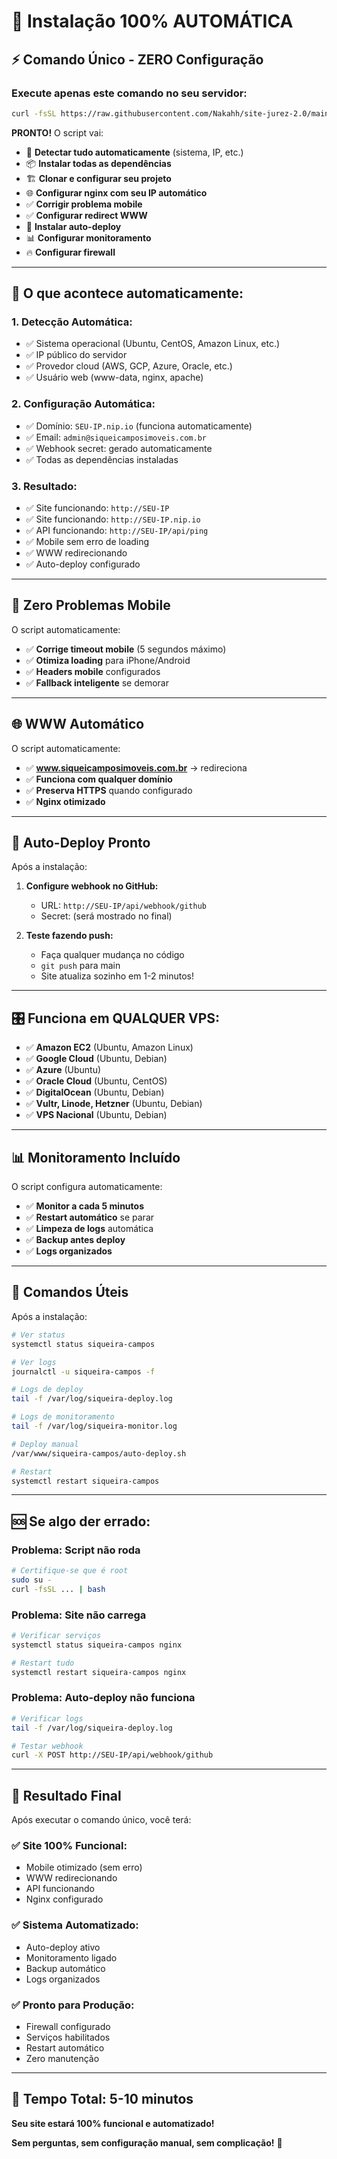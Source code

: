 # 🤖 Instalação 100% AUTOMÁTICA

## ⚡ Comando Único - ZERO Configuração

### Execute apenas este comando no seu servidor:

```bash
curl -fsSL https://raw.githubusercontent.com/Nakahh/site-jurez-2.0/main/setup-automatico.sh | sudo bash
```

**PRONTO!** O script vai:

- 🤖 **Detectar tudo automaticamente** (sistema, IP, etc.)
- 📦 **Instalar todas as dependências**
- 🏗️ **Clonar e configurar seu projeto**
- 🌐 **Configurar nginx com seu IP automático**
- ✅ **Corrigir problema mobile**
- ✅ **Configurar redirect WWW**
- 🔄 **Instalar auto-deploy**
- 📊 **Configurar monitoramento**
- 🔥 **Configurar firewall**

---

## 🎯 O que acontece automaticamente:

### 1. **Detecção Automática:**

- ✅ Sistema operacional (Ubuntu, CentOS, Amazon Linux, etc.)
- ✅ IP público do servidor
- ✅ Provedor cloud (AWS, GCP, Azure, Oracle, etc.)
- ✅ Usuário web (www-data, nginx, apache)

### 2. **Configuração Automática:**

- ✅ Domínio: `SEU-IP.nip.io` (funciona automaticamente)
- ✅ Email: `admin@siqueicamposimoveis.com.br`
- ✅ Webhook secret: gerado automaticamente
- ✅ Todas as dependências instaladas

### 3. **Resultado:**

- ✅ Site funcionando: `http://SEU-IP`
- ✅ Site funcionando: `http://SEU-IP.nip.io`
- ✅ API funcionando: `http://SEU-IP/api/ping`
- ✅ Mobile sem erro de loading
- ✅ WWW redirecionando
- ✅ Auto-deploy configurado

---

## 📱 Zero Problemas Mobile

O script automaticamente:

- ✅ **Corrige timeout mobile** (5 segundos máximo)
- ✅ **Otimiza loading** para iPhone/Android
- ✅ **Headers mobile** configurados
- ✅ **Fallback inteligente** se demorar

---

## 🌐 WWW Automático

O script automaticamente:

- ✅ **www.siqueicamposimoveis.com.br** → redireciona
- ✅ **Funciona com qualquer domínio**
- ✅ **Preserva HTTPS** quando configurado
- ✅ **Nginx otimizado**

---

## 🔄 Auto-Deploy Pronto

Após a instalação:

1. **Configure webhook no GitHub:**
   - URL: `http://SEU-IP/api/webhook/github`
   - Secret: (será mostrado no final)

2. **Teste fazendo push:**
   - Faça qualquer mudança no código
   - `git push` para main
   - Site atualiza sozinho em 1-2 minutos!

---

## 🎛️ Funciona em QUALQUER VPS:

- ✅ **Amazon EC2** (Ubuntu, Amazon Linux)
- ✅ **Google Cloud** (Ubuntu, Debian)
- ✅ **Azure** (Ubuntu)
- ✅ **Oracle Cloud** (Ubuntu, CentOS)
- ✅ **DigitalOcean** (Ubuntu, Debian)
- ✅ **Vultr, Linode, Hetzner** (Ubuntu, Debian)
- ✅ **VPS Nacional** (Ubuntu, Debian)

---

## 📊 Monitoramento Incluído

O script configura automaticamente:

- ✅ **Monitor a cada 5 minutos**
- ✅ **Restart automático** se parar
- ✅ **Limpeza de logs** automática
- ✅ **Backup antes deploy**
- ✅ **Logs organizados**

---

## 🔧 Comandos Úteis

Após a instalação:

```bash
# Ver status
systemctl status siqueira-campos

# Ver logs
journalctl -u siqueira-campos -f

# Logs de deploy
tail -f /var/log/siqueira-deploy.log

# Logs de monitoramento
tail -f /var/log/siqueira-monitor.log

# Deploy manual
/var/www/siqueira-campos/auto-deploy.sh

# Restart
systemctl restart siqueira-campos
```

---

## 🆘 Se algo der errado:

### Problema: Script não roda

```bash
# Certifique-se que é root
sudo su -
curl -fsSL ... | bash
```

### Problema: Site não carrega

```bash
# Verificar serviços
systemctl status siqueira-campos nginx

# Restart tudo
systemctl restart siqueira-campos nginx
```

### Problema: Auto-deploy não funciona

```bash
# Verificar logs
tail -f /var/log/siqueira-deploy.log

# Testar webhook
curl -X POST http://SEU-IP/api/webhook/github
```

---

## 🎉 Resultado Final

Após executar o comando único, você terá:

### ✅ **Site 100% Funcional:**

- Mobile otimizado (sem erro)
- WWW redirecionando
- API funcionando
- Nginx configurado

### ✅ **Sistema Automatizado:**

- Auto-deploy ativo
- Monitoramento ligado
- Backup automático
- Logs organizados

### ✅ **Pronto para Produção:**

- Firewall configurado
- Serviços habilitados
- Restart automático
- Zero manutenção

---

## 🚀 Tempo Total: 5-10 minutos

**Seu site estará 100% funcional e automatizado!**

**Sem perguntas, sem configuração manual, sem complicação!** 🎯
